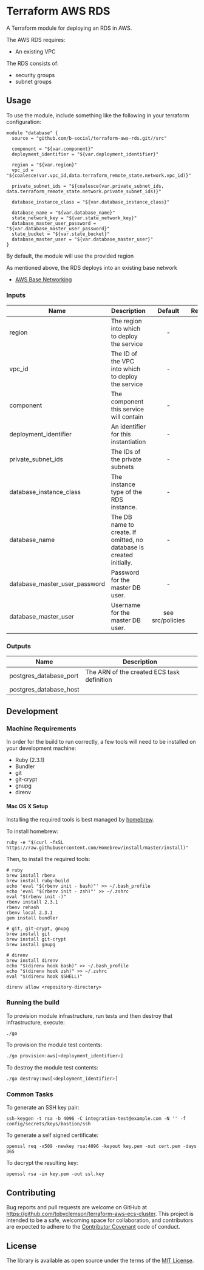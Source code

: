 Terraform AWS RDS
=========================

A Terraform module for deploying an RDS in AWS.

The AWS RDS requires:
* An existing VPC 
 
The RDS consists of:
* security groups
* subnet groups

Usage
-----

To use the module, include something like the following in your terraform
configuration:

```hcl-terraform
module "database" {
  source = "github.com/b-social/terraform-aws-rds.git//src"

  component = "${var.component}"
  deployment_identifier = "${var.deployment_identifier}"

  region = "${var.region}"
  vpc_id = "${coalesce(var.vpc_id,data.terraform_remote_state.network.vpc_id)}"

  private_subnet_ids = "${coalesce(var.private_subnet_ids, data.terraform_remote_state.network.private_subnet_ids)}"

  database_instance_class = "${var.database_instance_class}"

  database_name = "${var.database_name}"
  state_network_key = "${var.state_network_key}"
  database_master_user_password = "${var.database_master_user_password}"
  state_bucket = "${var.state_bucket}"
  database_master_user = "${var.database_master_user}"
}
```

By default, the module will use the provided region

As mentioned above, the RDS deploys into an existing base network
* [AWS Base Networking](https://github.com/tobyclemson/terraform-aws-base-networking)


### Inputs

| Name                                       | Description                                                         | Default            | Required |
|--------------------------------------------|---------------------------------------------------------------------|:------------------:|:--------:|
| region                                     | The region into which to deploy the service                         | -                  | yes      |
| vpc_id                                     | The ID of the VPC into which to deploy the service                  | -                  | yes      |
| component                                  | The component this service will contain                             | -                  | yes      |
| deployment_identifier                      | An identifier for this instantiation                                | -                  | yes      |
| private_subnet_ids                         | The IDs of the private subnets                               | -                  | yes      |
| database_instance_class                    | The instance type of the RDS instance.                      | -                  | yes
| database_name                              | The DB name to create. If omitted, no database is created initially.                       | -                  | yes      |
| database_master_user_password              | Password for the master DB user.                        | -                  | yes      |
| database_master_user |  Username for the master DB user. | see src/policies   | no       |


### Outputs

| Name                      | Description                                                          |
|---------------------------|----------------------------------------------------------------------|
| postgres_database_port    | The ARN of the created ECS task definition                           |
| postgres_database_host    | 


Development
-----------

### Machine Requirements

In order for the build to run correctly, a few tools will need to be installed on your
development machine:

* Ruby (2.3.1)
* Bundler
* git
* git-crypt
* gnupg
* direnv

#### Mac OS X Setup

Installing the required tools is best managed by [homebrew](http://brew.sh).

To install homebrew:

```
ruby -e "$(curl -fsSL https://raw.githubusercontent.com/Homebrew/install/master/install)"
```

Then, to install the required tools:

```
# ruby
brew install rbenv
brew install ruby-build
echo 'eval "$(rbenv init - bash)"' >> ~/.bash_profile
echo 'eval "$(rbenv init - zsh)"' >> ~/.zshrc
eval "$(rbenv init -)"
rbenv install 2.3.1
rbenv rehash
rbenv local 2.3.1
gem install bundler

# git, git-crypt, gnupg
brew install git
brew install git-crypt
brew install gnupg

# direnv
brew install direnv
echo "$(direnv hook bash)" >> ~/.bash_profile
echo "$(direnv hook zsh)" >> ~/.zshrc
eval "$(direnv hook $SHELL)"

direnv allow <repository-directory>
```

### Running the build

To provision module infrastructure, run tests and then destroy that infrastructure,
execute:

```bash
./go
```

To provision the module test contents:

```bash
./go provision:aws[<deployment_identifier>]
```

To destroy the module test contents:

```bash
./go destroy:aws[<deployment_identifier>]
```

### Common Tasks

To generate an SSH key pair:

```
ssh-keygen -t rsa -b 4096 -C integration-test@example.com -N '' -f config/secrets/keys/bastion/ssh
```

To generate a self signed certificate:
```
openssl req -x509 -newkey rsa:4096 -keyout key.pem -out cert.pem -days 365
```

To decrypt the resulting key:

```
openssl rsa -in key.pem -out ssl.key
```

Contributing
------------

Bug reports and pull requests are welcome on GitHub at https://github.com/tobyclemson/terraform-aws-ecs-cluster. 
This project is intended to be a safe, welcoming space for collaboration, and contributors are expected to adhere to 
the [Contributor Covenant](http://contributor-covenant.org) code of conduct.


License
-------

The library is available as open source under the terms of the [MIT License](http://opensource.org/licenses/MIT).
